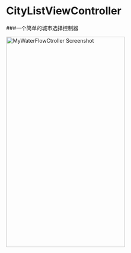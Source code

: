 # CityListViewController
###一个简单的城市选择控制器

<img src="https://github.com/NengQuan/MyWaterFlowCtroller/blob/master/NQWaterFlowController/22.png" alt="MyWaterFlowCtroller Screenshot" width="320" height="568" />

